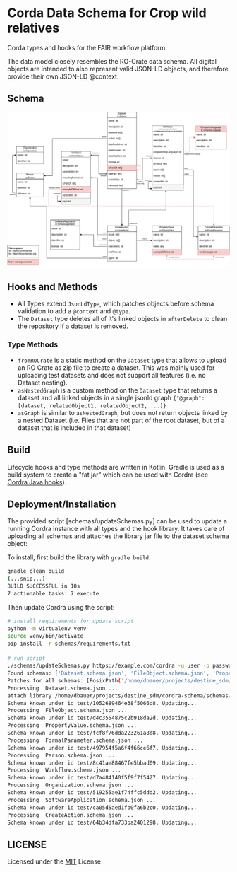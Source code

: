 # Corda Data Schema for Crop wild relatives

Corda types and hooks for the FAIR workflow platform.

The data model closely resembles the RO-Crate data schema.
All digital objects are intended to also represent valid JSON-LD objects,
and therefore provide their own JSON-LD @context.

## Schema

![schema](assets/data_schema.drawio.png)

## Hooks and Methods

- All Types extend `JsonLdType`, which patches objects before schema validation
to add a `@context` and `@type`. 
- The `Dataset` type deletes all of it's linked objects in `afterDelete` to clean
the repository if a dataset is removed.

### Type Methods

- `fromROCrate` is a static method on the `Dataset` type that allows to upload an RO Crate as zip file
  to create a dataset. This was mainly used for uploading test datasets and does not support all features (i.e. no Dataset nesting).
- `asNestedGraph` is a custom method on the `Dataset` type that returns a dataset and all linked objects in a single jsonld graph `{"@graph": [dataset, relatedObject1, relatedObject2, ...]}`
- `asGraph` is similar to `asNestedGraph`, but does not return objects linked by a nested Dataset (i.e. Files that are not part of the root dataset, but of a dataset that is included in that dataset)

## Build

Lifecycle hooks and type methods are written in Kotlin.
Gradle is used as a build system to create a "fat jar"
which can be used with Cordra (see [Cordra Java hooks](https://www.cordra.org/documentation/design/java-hooks-and-methods.html)).

## Deployment/Installation

The provided script [schemas/updateSchemas.py] can be used
to update a running Cordra instance with all types and the hook library.
It takes care of uploading all schemas and attaches the library jar file
to the dataset schema object:

To install, first build the library with `gradle build`:

```bash
gradle clean build
(...snip...)
BUILD SUCCESSFUL in 10s
7 actionable tasks: 7 execute
```

Then update Cordra using the script:

```bash
# install requirements for update script
python -m virtualenv venv
source venv/bin/activate
pip install -r schemas/requirements.txt

# run script
./schemas/updateSchemas.py https://example.com/cordra -u user -p password
Found schemas: ['Dataset.schema.json', 'FileObject.schema.json', 'PropertyValue.schema.json', 'FormalParameter.schema.json', 'Person.schema.json', 'Workflow.schema.json', 'Organization.schema.json', 'SoftwareApplication.schema.json', 'CreateAction.schema.json']
Patches for all schemas: [PosixPath('/home/dbauer/projects/destine_sdm/cordra-schema/schemas/AuthConfig.mergepatch.json')]
Processing  Dataset.schema.json ...
attach library /home/dbauer/projects/destine_sdm/cordra-schema/schemas/../lib/build/libs/lib.jar to schema Dataset
Schema known under id test/1052689464e38f5066d8. Updating...
Processing  FileObject.schema.json ...
Schema known under id test/d4c3554875c2b918da2d. Updating...
Processing  PropertyValue.schema.json ...
Schema known under id test/fcf8f76dda223261a8d8. Updating...
Processing  FormalParameter.schema.json ...
Schema known under id test/497954f5a6f4f66ce6f7. Updating...
Processing  Person.schema.json ...
Schema known under id test/8c41ae88467fe5bbad09. Updating...
Processing  Workflow.schema.json ...
Schema known under id test/d7a484140f5f9f7f5427. Updating...
Processing  Organization.schema.json ...
Schema known under id test/519255ae1f74ffc5ddd2. Updating...
Processing  SoftwareApplication.schema.json ...
Schema known under id test/ca05d5aed1fb0fa6b2c0. Updating...
Processing  CreateAction.schema.json ...
Schema known under id test/64b34dfa733ba2401298. Updating...
```

## LICENSE

Licensed under the [MIT](./LICENSE) License
